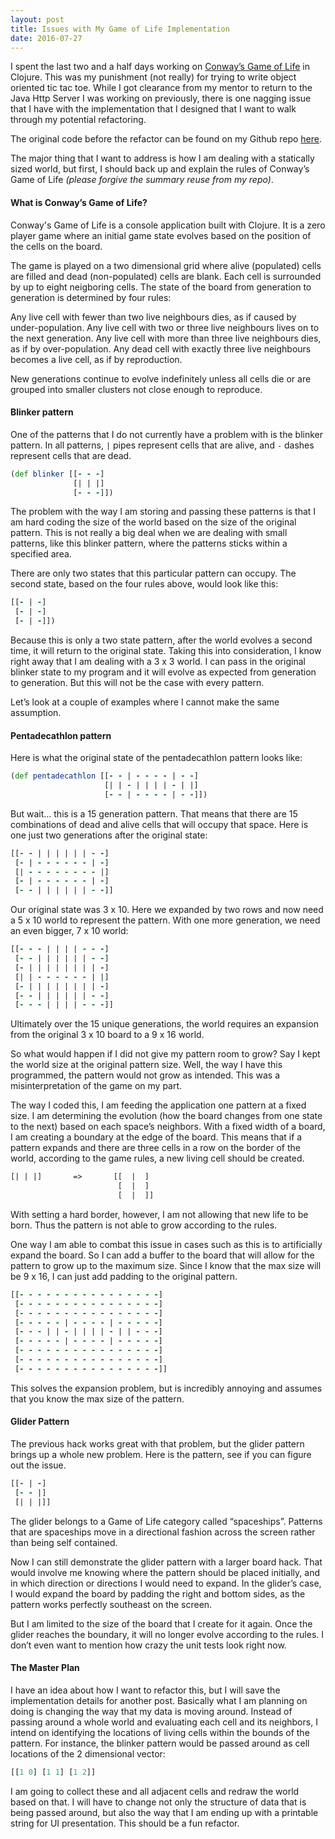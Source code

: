 ```yaml
---
layout: post
title: Issues with My Game of Life Implementation
date: 2016-07-27
---
```


I spent the last two and a half days working on [Conway’s Game of Life](https://en.wikipedia.org/wiki/Conway%27s_Game_of_Life) in Clojure. This was my punishment (not really) for trying to write object oriented tic tac toe. While I got clearance from my mentor to return to the Java Http Server I was working on previously, there is one nagging issue that I have with the implementation that I designed that I want to walk through my potential refactoring. 

The original code before the refactor can be found on my Github repo [here](https://github.com/NicoleCarpenter/game-of-life/tree/d6d42ec45ccc696081de330e8efe8cf8f0eb68d7).

The major thing that I want to address is how I am dealing with a statically sized world, but first, I should back up and explain the rules of Conway’s Game of Life _(please forgive the summary reuse from my repo)_.

#### What is Conway’s Game of Life?

Conway's Game of Life is a console application built with Clojure. It is a zero player game where an initial game state evolves based on the position of the cells on the board.

The game is played on a two dimensional grid where alive (populated) cells are filled and dead (non-populated) cells are blank. Each cell is surrounded by up to eight neigboring cells. The state of the board from generation to generation is determined by four rules:

Any live cell with fewer than two live neighbours dies, as if caused by under-population.
Any live cell with two or three live neighbours lives on to the next generation.
Any live cell with more than three live neighbours dies, as if by over-population.
Any dead cell with exactly three live neighbours becomes a live cell, as if by reproduction.

New generations continue to evolve indefinitely unless all cells die or are grouped into smaller clusters not close enough to reproduce.

#### Blinker pattern

One of the patterns that I do not currently have a problem with is the blinker pattern. In all patterns, `|` pipes represent cells that are alive, and `-` dashes represent cells that are dead.

```clojure
(def blinker [[- - -]
              [| | |]
              [- - -]])
```

The problem with the way I am storing and passing these patterns is that I am hard coding the size of the world based on the size of the original pattern. This is not really a big deal when we are dealing with small patterns, like this blinker pattern, where the patterns sticks within a specified area. 

There are only two states that this particular pattern can occupy. The second state, based on the four rules above, would look like this:

```clojure
[[- | -]
 [- | -]
 [- | -]])
```

Because this is only a two state pattern, after the world evolves a second time, it will return to the original state. Taking this into consideration, I know right away that I am dealing with a 3 x 3 world. I can pass in the original blinker state to my program and it will evolve as expected from generation to generation. But this will not be the case with every pattern. 

Let’s look at a couple of examples where I cannot make the same assumption.

#### Pentadecathlon pattern

Here is what the original state of the pentadecathlon pattern looks like:

```clojure
(def pentadecathlon [[- - | - - - - | - -]
                     [| | - | | | | - | |]
                     [- - | - - - - | - -]])
```

But wait… this is a 15 generation pattern. That means that there are 15 combinations of dead and alive cells that will occupy that space. Here is one just two generations after the original state:

```clojure
[[- - | | | | | | - -]
 [- | - - - - - - | -]
 [| - - - - - - - - |]
 [- | - - - - - - | -]
 [- - | | | | | | - -]]
```

Our original state was 3 x 10. Here we expanded by two rows and now need a 5 x 10 world to represent the pattern. With one more generation, we need an even bigger, 7 x 10 world:

```clojure
[[- - - | | | | - - -]
 [- - | | | | | | - -]
 [- | | | | | | | | -]
 [| | - - - - - - | |]
 [- | | | | | | | | -]
 [- - | | | | | | - -]
 [- - - | | | | - - -]]
```
Ultimately over the 15 unique generations, the world requires an expansion from the original 3 x 10 board to a 9 x 16 world. 

So what would happen if I did not give my pattern room to grow? Say I kept the world size at the original pattern size. Well, the way I have this programmed, the pattern would not grow as intended. This was a misinterpretation of the game on my part. 

The way I coded this, I am feeding the application one pattern at a fixed size. I am determining the evolution (how the board changes from one state to the next) based on each space’s neighbors. With a fixed width of a board, I am creating a boundary at the edge of the board. This means that if a pattern expands and there are three cells in a row on the border of the world, according to the game rules, a new living cell should be created.

```clojure
[| | |]       =>       [[  |  ]
                        [  |  ]
                        [  |  ]]
```

With setting a hard border, however, I am not allowing that new life to be born. Thus the pattern is not able to grow according to the rules. 

One way I am able to combat this issue in cases such as this is to artificially expand the board. So I can add a buffer to the board that will allow for the pattern to grow up to the maximum size. Since I know that the max size will be 9 x 16, I can just add padding to the original pattern.

```clojure
[[- - - - - - - - - - - - - - - -]
 [- - - - - - - - - - - - - - - -]
 [- - - - - - - - - - - - - - - -]
 [- - - - - | - - - - | - - - - -]
 [- - - | | - | | | | - | | - - -]
 [- - - - - | - - - - | - - - - -]
 [- - - - - - - - - - - - - - - -]
 [- - - - - - - - - - - - - - - -]
 [- - - - - - - - - - - - - - - -]]
```

This solves the expansion problem, but is incredibly annoying and assumes that you know the max size of the pattern.  

#### Glider Pattern

The previous hack works great with that problem, but the glider pattern brings up a whole new problem. Here is the pattern, see if you can figure out the issue.

```clojure
[[- | -]
 [- - |]
 [| | |]]
```

The glider belongs to a Game of Life category called “spaceships”. Patterns that are spaceships move in a directional fashion across the screen rather than being self contained. 

Now I can still demonstrate the glider pattern with a larger board hack. That would involve me knowing where the pattern should be placed initially, and in which direction or directions I would need to expand. In the glider’s case, I would expand the board by padding the right and bottom sides, as the pattern works perfectly southeast on the screen. 

But I am limited to the size of the board that I create for it again. Once the glider reaches the boundary, it will no longer evolve according to the rules. I don’t even want to mention how crazy the unit tests look right now.

#### The Master Plan

I have an idea about how I want to refactor this, but I will save the implementation details for another post. Basically what I am planning on doing is changing the way that my data is moving around. Instead of passing around a whole world and evaluating each cell and its neighbors, I intend on identifying the locations of living cells within the bounds of the pattern. For instance, the blinker pattern would be passed around as cell locations of the 2 dimensional vector:

```clojure
[[1 0] [1 1] [1 2]]
```

I am going to collect these and all adjacent cells and redraw the world based on that. I will have to change not only the structure of data that is being passed around, but also the way that I am ending up with a printable string for UI presentation. This should be a fun refactor. 

